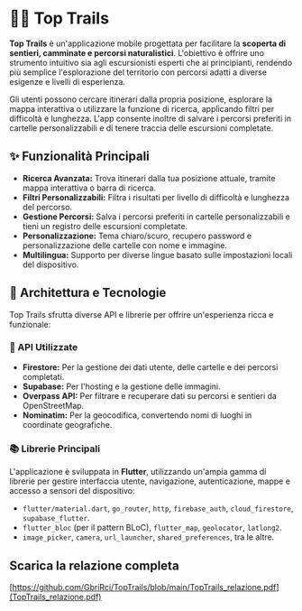 # 🚵🏻 Top Trails

**Top Trails** è un'applicazione mobile progettata per facilitare la **scoperta di sentieri, camminate e percorsi naturalistici**. L'obiettivo è offrire uno strumento intuitivo sia agli escursionisti esperti che ai principianti, rendendo più semplice l'esplorazione del territorio con percorsi adatti a diverse esigenze e livelli di esperienza.

Gli utenti possono cercare itinerari dalla propria posizione, esplorare la mappa interattiva o utilizzare la funzione di ricerca, applicando filtri per difficoltà e lunghezza. L'app consente inoltre di salvare i percorsi preferiti in cartelle personalizzabili e di tenere traccia delle escursioni completate.

## ✨ Funzionalità Principali

* **Ricerca Avanzata:** Trova itinerari dalla tua posizione attuale, tramite mappa interattiva o barra di ricerca.
* **Filtri Personalizzabili:** Filtra i risultati per livello di difficoltà e lunghezza del percorso.
* **Gestione Percorsi:** Salva i percorsi preferiti in cartelle personalizzabili e tieni un registro delle escursioni completate.
* **Personalizzazione:** Tema chiaro/scuro, recupero password e personalizzazione delle cartelle con nome e immagine.
* **Multilingua:** Supporto per diverse lingue basato sulle impostazioni locali del dispositivo.

## 🚀 Architettura e Tecnologie

Top Trails sfrutta diverse API e librerie per offrire un'esperienza ricca e funzionale:

### 🧩 API Utilizzate

* **Firestore:** Per la gestione dei dati utente, delle cartelle e dei percorsi completati.
* **Supabase:** Per l'hosting e la gestione delle immagini.
* **Overpass API:** Per filtrare e recuperare dati su percorsi e sentieri da OpenStreetMap.
* **Nominatim:** Per la geocodifica, convertendo nomi di luoghi in coordinate geografiche.

### 📚 Librerie Principali

L'applicazione è sviluppata in **Flutter**, utilizzando un'ampia gamma di librerie per gestire interfaccia utente, navigazione, autenticazione, mappe e accesso a sensori del dispositivo:

* `flutter/material.dart`, `go_router`, `http`, `firebase_auth`, `cloud_firestore`, `supabase_flutter`.
* `flutter_bloc` (per il pattern BLoC), `flutter_map`, `geolocator`, `latlong2`.
* `image_picker`, `camera`, `url_launcher`, `shared_preferences`, tra le altre.

## Scarica la relazione completa
[https://github.com/GbriRci/TopTrails/blob/main/TopTrails_relazione.pdf](TopTrails_relazione.pdf)
